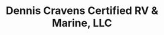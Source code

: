 ---
title: "Dennis Cravens Certified RV & Marine, LLC"
url: /punta-gorda/dennis-cravens-certified-rv-and-marine-llc/
shop: shop
---